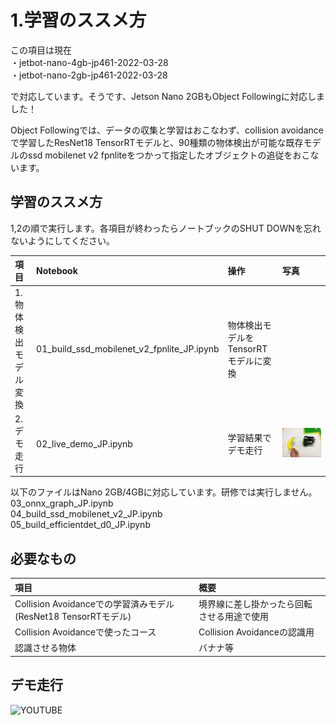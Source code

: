 # 1.学習のススメ方
この項目は現在  
・jetbot-nano-4gb-jp461-2022-03-28  
・jetbot-nano-2gb-jp461-2022-03-28

で対応しています。そうです、Jetson Nano 2GBもObject Followingに対応しました！


Object Followingでは、データの収集と学習はおこなわず、collision avoidanceで学習したResNet18 TensorRTモデルと、90種類の物体検出が可能な既存モデルのssd mobilenet v2 fpnliteをつかって指定したオブジェクトの追従をおこないます。

## 学習のススメ方

1,2の順で実行します。各項目が終わったらノートブックのSHUT DOWNを忘れないようにしてください。

|項目|Notebook|操作|写真|
|:--|:--|:--|:--|
|1.物体検出モデル変換|01_build_ssd_mobilenet_v2_fpnlite_JP.ipynb|物体検出モデルをTensorRTモデルに変換||
|2.デモ走行|02_live_demo_JP.ipynb|学習結果でデモ走行|![](../img/demo001.jpg)|

以下のファイルはNano 2GB/4GBに対応しています。研修では実行しません。  
03_onnx_graph_JP.ipynb  
04_build_ssd_mobilenet_v2_JP.ipynb  
05_build_efficientdet_d0_JP.ipynb  

## 必要なもの

|項目|概要|
|:--|:--|
|Collision Avoidanceでの学習済みモデル(ResNet18 TensorRTモデル)|境界線に差し掛かったら回転させる用途で使用|
|Collision Avoidanceで使ったコース|Collision Avoidanceの認識用|
|認識させる物体|バナナ等|

## デモ走行

![YOUTUBE](is9IAm916aQ)

